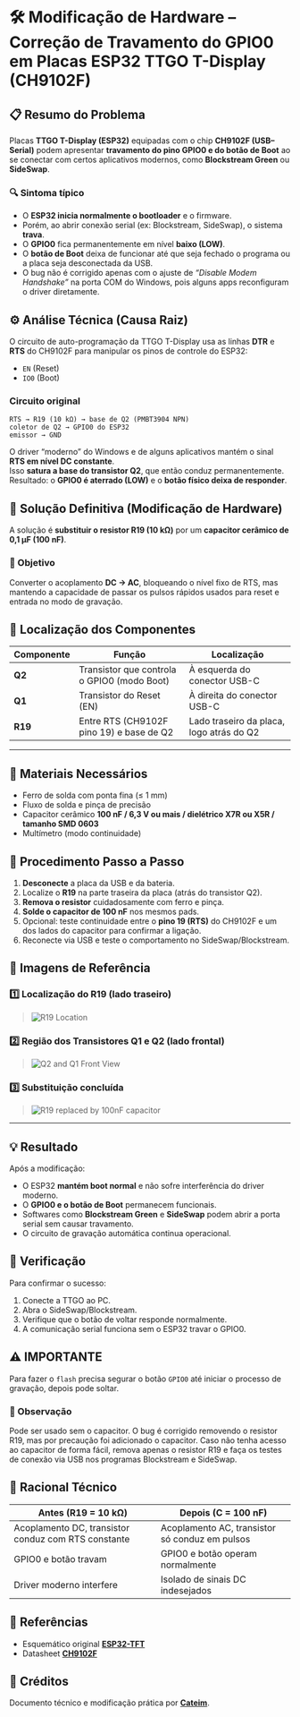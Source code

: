 
# 🛠️ Modificação de Hardware – Correção de Travamento do GPIO0 em Placas ESP32 TTGO T-Display (CH9102F)

## 📋 Resumo do Problema

Placas **TTGO T-Display (ESP32)** equipadas com o chip **CH9102F (USB–Serial)** podem apresentar **travamento do pino GPIO0 e do botão de Boot** ao se conectar com certos aplicativos modernos, como **Blockstream Green** ou **SideSwap**.

### 🔍 Sintoma típico
- O **ESP32 inicia normalmente o bootloader** e o firmware.  
- Porém, ao abrir conexão serial (ex: Blockstream, SideSwap), o sistema **trava**.  
- O **GPIO0** fica permanentemente em nível **baixo (LOW)**.  
- O **botão de Boot** deixa de funcionar até que seja fechado o programa ou a placa seja desconectada da USB.  
- O bug não é corrigido apenas com o ajuste de *“Disable Modem Handshake”* na porta COM do Windows, pois alguns apps reconfiguram o driver diretamente.

## ⚙️ Análise Técnica (Causa Raiz)

O circuito de auto-programação da TTGO T-Display usa as linhas **DTR** e **RTS** do CH9102F para manipular os pinos de controle do ESP32:

- `EN` (Reset)  
- `IO0` (Boot)

### Circuito original
```
RTS → R19 (10 kΩ) → base de Q2 (PMBT3904 NPN)
coletor de Q2 → GPIO0 do ESP32
emissor → GND
```

O driver “moderno” do Windows e de alguns aplicativos mantém o sinal **RTS em nível DC constante**.  
Isso **satura a base do transistor Q2**, que então conduz permanentemente.  
Resultado: o **GPIO0 é aterrado (LOW)** e o **botão físico deixa de responder**.

## 🧩 Solução Definitiva (Modificação de Hardware)

A solução é **substituir o resistor R19 (10 kΩ)** por um **capacitor cerâmico de 0,1 µF (100 nF)**.

### 🎯 Objetivo
Converter o acoplamento **DC → AC**, bloqueando o nível fixo de RTS, mas mantendo a capacidade de passar os pulsos rápidos usados para reset e entrada no modo de gravação.

## 📍 Localização dos Componentes

| Componente | Função | Localização |
|-------------|---------|-------------|
| **Q2** | Transistor que controla o GPIO0 (modo Boot) | À esquerda do conector USB-C |
| **Q1** | Transistor do Reset (EN) | À direita do conector USB-C |
| **R19** | Entre RTS (CH9102F pino 19) e base de Q2 | Lado traseiro da placa, logo atrás do Q2 |

---

## 🧰 Materiais Necessários
- Ferro de solda com ponta fina (≤ 1 mm)  
- Fluxo de solda e pinça de precisão  
- Capacitor cerâmico **100 nF / 6,3 V ou mais / dielétrico X7R ou X5R / tamanho SMD 0603**  
- Multímetro (modo continuidade)

## 🧪 Procedimento Passo a Passo

1. **Desconecte** a placa da USB e da bateria.  
2. Localize o **R19** na parte traseira da placa (atrás do transistor Q2).  
3. **Remova o resistor** cuidadosamente com ferro e pinça.  
4. **Solde o capacitor de 100 nF** nos mesmos pads.  
5. Opcional: teste continuidade entre o **pino 19 (RTS)** do CH9102F e um dos lados do capacitor para confirmar a ligação.  
6. Reconecte via USB e teste o comportamento no SideSwap/Blockstream.

## 📸 Imagens de Referência

### 1️⃣ Localização do R19 (lado traseiro)
> ![R19 Location](https://raw.githubusercontent.com/cateim/jade-diy/main/assets/mod/1.png)

### 2️⃣ Região dos Transistores Q1 e Q2 (lado frontal)
> ![Q2 and Q1 Front View](https://raw.githubusercontent.com/cateim/jade-diy/main/assets/mod/2.png)

### 3️⃣ Substituição concluída
> ![R19 replaced by 100nF capacitor](https://raw.githubusercontent.com/cateim/jade-diy/main/assets/mod/3.png)

---

## 💡 Resultado

Após a modificação:
- O ESP32 **mantém boot normal** e não sofre interferência do driver moderno.  
- O **GPIO0 e o botão de Boot** permanecem funcionais.  
- Softwares como **Blockstream Green** e **SideSwap** podem abrir a porta serial sem causar travamento.  
- O circuito de gravação automática continua operacional.

## 🔬 Verificação

Para confirmar o sucesso:
1. Conecte a TTGO ao PC.  
2. Abra o SideSwap/Blockstream.  
3. Verifique que o botão de voltar responde normalmente.  
4. A comunicação serial funciona sem o ESP32 travar o GPIO0.

## ⚠️ IMPORTANTE
Para fazer o `flash` precisa segurar o botão `GPIO0` até iniciar o processo de gravação, depois pode soltar.

### 📎 Observação
Pode ser usado sem o capacitor. O bug é corrigido removendo o resistor R19, mas por precaução foi adicionado o capacitor. Caso não tenha acesso ao capacitor de forma fácil, remova apenas o resistor R19 e faça os testes de conexão via USB nos programas Blockstream e SideSwap.

## 🧠 Racional Técnico

| Antes (R19 = 10 kΩ) | Depois (C = 100 nF) |
|----------------------|---------------------|
| Acoplamento DC, transistor conduz com RTS constante | Acoplamento AC, transistor só conduz em pulsos |
| GPIO0 e botão travam | GPIO0 e botão operam normalmente |
| Driver moderno interfere | Isolado de sinais DC indesejados |

## 📎 Referências

- Esquemático original **[ESP32-TFT](https://github.com/Xinyuan-LilyGO/TTGO-T-Display/blob/master/schematic/ESP32-TFT(6-26).pdf)**  
- Datasheet **[CH9102F](https://www.wch-ic.com/downloads/CH9102DS1_PDF.html)**


## 🧩 Créditos
Documento técnico e modificação prática por **[Cateim](https://github.com/cateim)**.
